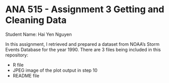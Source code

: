 # ANA 515 - Assignment 3 Getting and Cleaning Data

Student Name: Hai Yen Nguyen

In this assignment, I retrieved and prepared a dataset from NOAA’s Storm Events Database for the year 1990.
There are 3 files being included in this repository:
- R file
- JPEG image of the plot output in step 10
- README file
